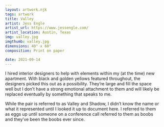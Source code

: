 ```yaml
---
layout: artwork.njk
tags: artwork
title: Valley
artist: Jess Engle
artist_url: https://www.jessengle.com/
artist_location: Austin, Texas
img: valley.jpg
imgthumb: valley.jpg
dimensions: 40" x 60"
composition: Print on paper

date: 2021-09-14
---
```


I hired interior designers to help with elements within my (at the time) new apartment. With black and golden yellows featured throughout, the designers picked this out as a possibility. They’re large and fill the space well but I don’t have a strong emotional attachment to them and will likely be replaced eventually by something that speaks to me. 

While the pair is referred to as Valley and Shadow, I didn’t know the name or what it represented until I looked it up to document here. I referred to them as eggs up until someone on a conference call referred to them as boobs and they’ve been the boobs ever since.
